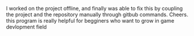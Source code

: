 I worked on the project offline, and finally was able to fix this by coupling the project and the repository manually through gitbub commands. Cheers.
this program is really helpful for begginers who want to grow in game devlopment field
